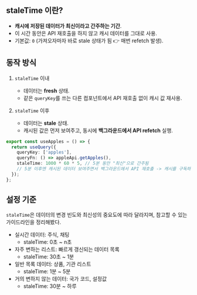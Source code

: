 ## staleTime 이란?
- **캐시에 저장된 데이터가 최신이라고 간주하는 기간**.
- 이 시간 동안은 API 재호출을 하지 않고 캐시 데이터를 그대로 사용.
- 기본값: `0` (가져오자마자 바로 stale 상태가 됨 👉 매번 refetch 발생).


## 동작 방식
1. `staleTime` 이내  
   - 데이터는 **fresh** 상태.  
   - 같은 `queryKey`를 쓰는 다른 컴포넌트에서 API 재호출 없이 캐시 값 재사용.  

2. `staleTime` 이후  
   - 데이터는 **stale** 상태.  
   - 캐시된 값은 먼저 보여주고, 동시에 **백그라운드에서 API refetch** 실행.  


```ts
export const useApples = () => {
  return useQuery({
    queryKey: ['apples'],
    queryFn: () => appleApi.getApples(),
    staleTime: 1000 * 60 * 5, // 5분 동안 "최신"으로 간주됨
    // 5분 이후엔 캐시된 데이터 보여주면서 백그라운드에서 API 재호출 -> 캐시를 구독하고 있는 컴포넌트들이 자동으로 리렌더링
  });
};
```

## 설정 기준
`staleTime`은 데이터의 변경 빈도와 최신성의 중요도에 따라 달라지며, 참고할 수 있는 가이드라인을 정리해봤다.

- 실시간 데이터: 주식, 채팅
  - staleTime: 0초 ~ n초
- 자주 변하는 리스트: 빠르게 갱신되는 데이터 목록
  - staleTime: 30초 ~ 1분 
- 일반 목록 데이터: 상품, 기관 리스트
  - staleTime: 1분 ~ 5분 
- 거의 변하지 않는 데이터: 국가 코드, 설정값
  - staleTime: 30분 ~ 하루
